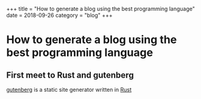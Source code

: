 +++
title = "How to generate a blog using the best programming language"
date = 2018-09-26
category = "blog"
+++

# How to generate a blog using the best programming language

## First meet to Rust and gutenberg

[gutenberg][1] is a static site generator written in [Rust][2]

[1]: getgutenberg.io "gutenberg"
[2]: rust-lang.org "Rust"

